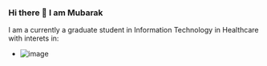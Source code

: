 ### Hi there 👋 I am Mubarak

I am a currently a graduate student in Information Technology in Healthcare with interets in: 

- ![image](https://github.com/ayodejimb/ayodejimb/assets/97795408/b9c1f4f2-ae94-4a28-88b0-a3d3af3839f7)


<!--
**ayodejimb/ayodejimb** is a ✨ _special_ ✨ repository because its `README.md` (this file) appears on your GitHub profile.

Here are some ideas to get you started:

- 🔭 I’m currently working on ...
- 🌱 I’m currently learning ...
- 👯 I’m looking to collaborate on ...
- 🤔 I’m looking for help with ...
- 💬 Ask me about ...
- 📫 How to reach me: ...
- 😄 Pronouns: ...
- ⚡ Fun fact: ...
-->
